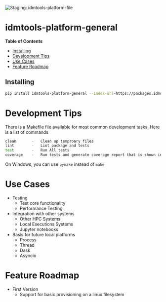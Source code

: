 ![Staging: idmtools-platform-file](https://github.com/InstituteforDiseaseModeling/idmtools/workflows/Staging:%20idmtools-platform-file/badge.svg?branch=dev)

# idmtools-platform-general

<!-- START doctoc generated TOC please keep comment here to allow auto update -->
<!-- DON'T EDIT THIS SECTION, INSTEAD RE-RUN doctoc TO UPDATE -->
**Table of Contents**

- [Installing](#installing)
- [Development Tips](#development-tips)
- [Use Cases](#use-cases)
- [Feature Roadmap](#feature-roadmap)

<!-- END doctoc generated TOC please keep comment here to allow auto update -->

## Installing

```bash
pip install idmtools-platform-general --index-url=https://packages.idmod.org/api/pypi/pypi-production/simple
```

# Development Tips

There is a Makefile file available for most common development tasks. Here is a list of commands

```bash
clean       -   Clean up temproary files
lint        -   Lint package and tests
test        -   Run All tests
coverage    -   Run tests and generate coverage report that is shown in browser
```

On Windows, you can use `pymake` instead of `make`

# Use Cases

* Testing
  * Test core functionality
  * Performance Testing
* Integration with other systems
  * Other HPC Systems
  * Local Executions Systems
  * Jupyter notebooks
* Basis for future local platforms
  * Process
  * Thread
  * Dask
  * Asyncio

# Feature Roadmap

* First Version
  * Support for basic provisioning on a linux filesystem